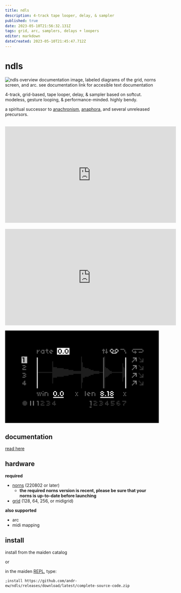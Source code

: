 ```yaml
---
title: ndls
description: 4-track tape looper, delay, & sampler
published: true
date: 2023-05-10T21:56:32.131Z
tags: grid, arc, samplers, delays + loopers
editor: markdown
dateCreated: 2023-05-10T21:45:47.712Z
---
```


# ndls

![ndls overview documentation image, labeled diagrams of the grid, norns screen, and arc. see documentation link for accesible text documentation](https://github.com/andr-ew/ndls/raw/main/lib/doc/ndls_overview.png)

4-track, grid-based, tape looper, delay, & sampler based on softcut. modeless, gesture looping, & performance-minded. highly bendy.

a spiritual successor to [anachronism](https://github.com/andr-ew/prosody#anachronsim), [anaphora](https://github.com/andr-ew/prosody#anaphora), and several unreleased precursors.

<br>
<iframe width="560" height="315" src="https://www.youtube.com/embed/b2FTHczpshk" title="YouTube video player" frameborder="0" allow="accelerometer; autoplay; clipboard-write; encrypted-media; gyroscope; picture-in-picture; web-share" allowfullscreen></iframe>
<br>

<br>
<iframe width="560" height="315" src="https://www.youtube.com/embed/tXT2iarlvHI" title="YouTube video player" frameborder="0" allow="accelerometer; autoplay; clipboard-write; encrypted-media; gyroscope; picture-in-picture; web-share" allowfullscreen></iframe>
<br>

![ndls.png](/community/andrew/ndls.png)

## documentation

[read here](https://github.com/andr-ew/ndls)


## hardware

**required**

- [norns](https://github.com/p3r7/awesome-monome-norns) (220802 or later)
  - **the required norns version is recent, please be sure that your norns is up-to-date before launching**
- [grid](https://monome.org/docs/grid/) (128, 64, 256, or midigrid)

**also supported**

- arc
- midi mapping

## install

install from the maiden catalog

or

in the maiden [REPL](https://monome.org/docs/norns/image/wifi_maiden-images/install-repl.png), type:

```
;install https://github.com/andr-ew/ndls/releases/download/latest/complete-source-code.zip
```

